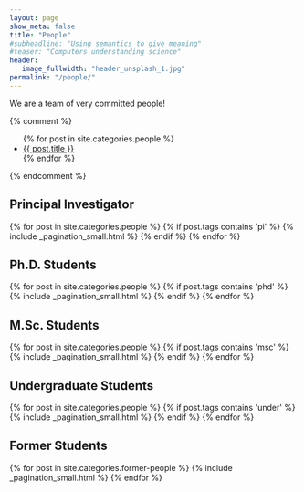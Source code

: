 ```yaml
---
layout: page
show_meta: false
title: "People"
#subheadline: "Using semantics to give meaning"
#teaser: "Computers understanding science"
header:
   image_fullwidth: "header_unsplash_1.jpg"
permalink: "/people/"
---
```

We are a team of very committed people!

{% comment %}
<ul>
    {% for post in site.categories.people %}
    <li><a href="{{ site.url }}{{ post.url }}">{{ post.title }}</a></li>
    {% endfor %}
</ul>
{% endcomment %}

## Principal Investigator

{% for post in site.categories.people %}
  {% if post.tags contains 'pi' %}
    {% include _pagination_small.html %}
  {% endif %}
{% endfor %}

## Ph.D. Students

{% for post in site.categories.people %}
  {% if post.tags contains 'phd' %}
    {% include _pagination_small.html %}
  {% endif %}
{% endfor %}

## M.Sc. Students

{% for post in site.categories.people %}
  {% if post.tags contains 'msc' %}
    {% include _pagination_small.html %}
  {% endif %}
{% endfor %}

## Undergraduate Students

{% for post in site.categories.people %}
  {% if post.tags contains 'under' %}
    {% include _pagination_small.html %}
  {% endif %}
{% endfor %}

## Former Students

{% for post in site.categories.former-people %}
    {% include _pagination_small.html %}
{% endfor %}

